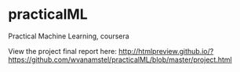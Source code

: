 practicalML
===========

Practical Machine Learning, coursera

View the project final report here:
http://htmlpreview.github.io/?https://github.com/wvanamstel/practicalML/blob/master/project.html
